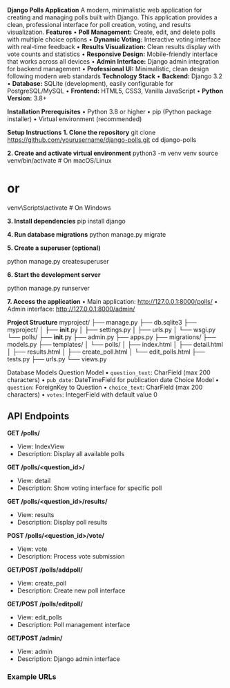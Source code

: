 **Django Polls Application**
A modern, minimalistic web application for creating and managing polls built with Django. This application provides a clean, professional interface for poll creation, voting, and results visualization.
**Features**
	•	**Poll Management:** Create, edit, and delete polls with multiple choice options
	•	**Dynamic Voting:** Interactive voting interface with real-time feedback
	•	**Results Visualization:** Clean results display with vote counts and statistics
	•	**Responsive Design:** Mobile-friendly interface that works across all devices
	•	**Admin Interface:** Django admin integration for backend management
	•	**Professional UI:** Minimalistic, clean design following modern web standards
**Technology Stack**
	•	**Backend:** Django 3.2
	•	**Database:** SQLite (development), easily configurable for PostgreSQL/MySQL
	•	**Frontend:** HTML5, CSS3, Vanilla JavaScript
	•	**Python Version:** 3.8+
 
**Installation Prerequisites**
	•	Python 3.8 or higher
	•	pip (Python package installer)
	•	Virtual environment (recommended)

 **Setup Instructions**
**1. Clone the repository**
git clone https://github.com/yourusername/django-polls.git
cd django-polls

**2. Create and activate virtual environment**
python3 -m venv venv
source venv/bin/activate  # On macOS/Linux
# or
venv\Scripts\activate  # On Windows

**3.	Install dependencies**
pip install django

**4.	Run database migrations**
python manage.py migrate

**5.	Create a superuser (optional)**

python manage.py createsuperuser

**6.	Start the development server**

python manage.py runserver

**7.	Access the application**
	•	Main application: http://127.0.0.1:8000/polls/
	•	Admin interface: http://127.0.0.1:8000/admin/

**Project Structure**
myproject/
├── manage.py
├── db.sqlite3
├── myproject/
│   ├── __init__.py
│   ├── settings.py
│   ├── urls.py
│   └── wsgi.py
└── polls/
    ├── __init__.py
    ├── admin.py
    ├── apps.py
    ├── migrations/
    ├── models.py
    ├── templates/
    │   └── polls/
    │       ├── index.html
    │       ├── detail.html
    │       ├── results.html
    │       ├── create_poll.html
    │       └── edit_polls.html
    ├── tests.py
    ├── urls.py
    └── views.py

Database Models
Question Model
	•	`question_text`: CharField (max 200 characters)
	•	`pub_date`: DateTimeField for publication date
Choice Model
	•	`question`: ForeignKey to Question
	•	`choice_text`: CharField (max 200 characters)
	•	`votes`: IntegerField with default value 0


## API Endpoints

**GET /polls/**
- View: IndexView
- Description: Display all available polls

**GET /polls/<question_id>/**
- View: detail
- Description: Show voting interface for specific poll

**GET /polls/<question_id>/results/**
- View: results
- Description: Display poll results

**POST /polls/<question_id>/vote/**
- View: vote
- Description: Process vote submission

**GET/POST /polls/addpoll/**
- View: create_poll
- Description: Create new poll interface

**GET/POST /polls/editpoll/**
- View: edit_polls
- Description: Poll management interface

**GET/POST /admin/**
- View: admin
- Description: Django admin interface

### Example URLs


